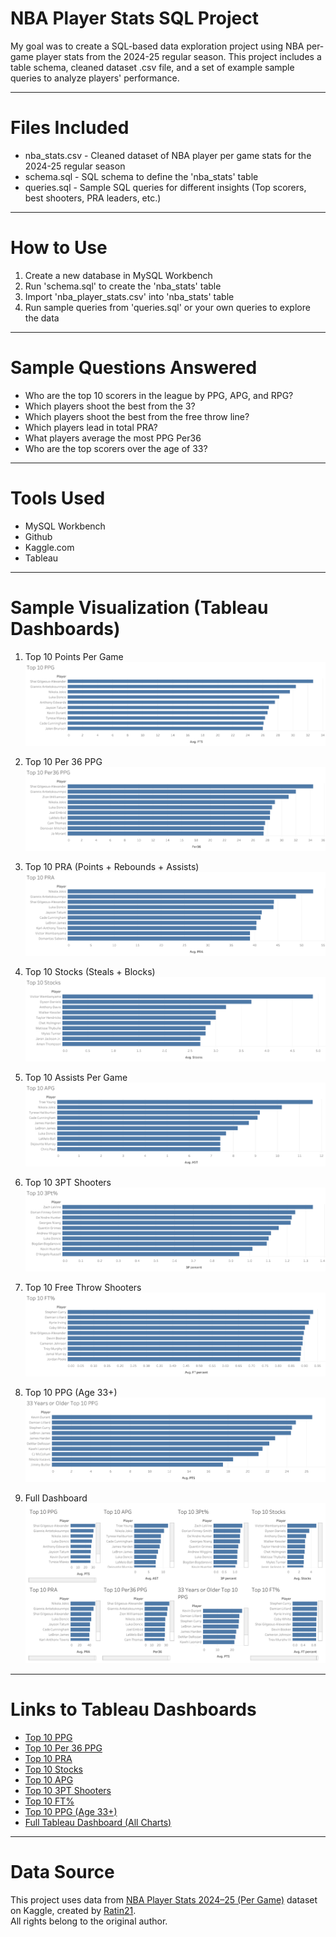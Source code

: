 # NBA Player Stats SQL Project

My goal was to create a SQL-based data exploration project using NBA per-game player stats from the 2024-25 regular season. This project includes a table schema, cleaned dataset .csv file, and a set of example sample queries to analyze players' performance. 

-----

# Files Included
- nba_stats.csv - Cleaned dataset of NBA player per game stats for the 2024-25 regular season  
- schema.sql - SQL schema to define the 'nba_stats' table  
- queries.sql - Sample SQL queries for different insights (Top scorers, best shooters, PRA leaders, etc.)

-----

# How to Use 
1. Create a new database in MySQL Workbench  
2. Run 'schema.sql' to create the 'nba_stats' table  
3. Import 'nba_player_stats.csv' into 'nba_stats' table  
4. Run sample queries from 'queries.sql' or your own queries to explore the data

-----

# Sample Questions Answered

- Who are the top 10 scorers in the league by PPG, APG, and RPG?  
- Which players shoot the best from the 3?
- Which players shoot the best from the free throw line? 
- Which players lead in total PRA?  
- What players average the most PPG Per36  
- Who are the top scorers over the age of 33?  

-----

# Tools Used

- MySQL Workbench  
- Github  
- Kaggle.com  
- Tableau

-----

# Sample Visualization (Tableau Dashboards)
1. Top 10 Points Per Game
![Top 10 PPG](images/top_10_ppg.png)

2. Top 10 Per 36 PPG
![Top 10 Per36 PPG](images/top_10_per36.png)

3. Top 10 PRA (Points + Rebounds + Assists)
![Top 10 PRA](images/top_10_pra.png)

4. Top 10 Stocks (Steals + Blocks)
![Top 10 Stocks](images/top_10_stocks.png)

5. Top 10 Assists Per Game
![Top 10 APG](images/top_10_apg.png)

6. Top 10 3PT Shooters
![Top 10 3PT](images/top_10_3pt.png)

7. Top 10 Free Throw Shooters
![Top 10 FT%](images/top_10_ft.png)

8. Top 10 PPG (Age 33+)
![Top 10 PPG Age 33+](images/top_10_ppg_33years.png)

9. Full Dashboard
![Full Dashboard](images/nba_stats_dashboard.png)

-----

# Links to Tableau Dashboards

- [Top 10 PPG](https://public.tableau.com/app/profile/tucker.estep/viz/TopTenPPG/Top10PPG)
- [Top 10 Per 36 PPG](https://public.tableau.com/app/profile/tucker.estep/viz/TopTenPer36PPG/Top10Per36PPG)
- [Top 10 PRA](https://public.tableau.com/app/profile/tucker.estep/viz/TopTenPRA/Top10PRA)
- [Top 10 Stocks](https://public.tableau.com/app/profile/tucker.estep/viz/TopTenStocks/Top10Stocks)
- [Top 10 APG](https://public.tableau.com/app/profile/tucker.estep/viz/TopTenAPG_17533002351570/Top10APG)
- [Top 10 3PT Shooters](https://public.tableau.com/app/profile/tucker.estep/viz/TopTen3Pt/Top103Pt)
- [Top 10 FT%](https://public.tableau.com/app/profile/tucker.estep/viz/Top10FT/Top10FT)
- [Top 10 PPG (Age 33+)](https://public.tableau.com/app/profile/tucker.estep/viz/33YearsorOlderTop10PPG/33YearsorOlderTop10PPG)
- [Full Tableau Dashboard (All Charts)](https://public.tableau.com/app/profile/tucker.estep/viz/nba_stats_te/nba_stats_dashboard)

-----

# Data Source

This project uses data from [NBA Player Stats 2024–25 (Per Game)](https://www.kaggle.com/datasets/ratin21/nba-player-stats-2024-25-per-game) dataset on Kaggle, created by [Ratin21](https://www.kaggle.com/ratin21).  
All rights belong to the original author.
